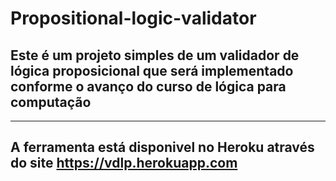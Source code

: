 # Propositional-logic-validator
## Este é um projeto simples de um validador de lógica proposicional que será implementado conforme o avanço do curso de lógica para computação

---
## A ferramenta está disponivel no Heroku através do site https://vdlp.herokuapp.com
